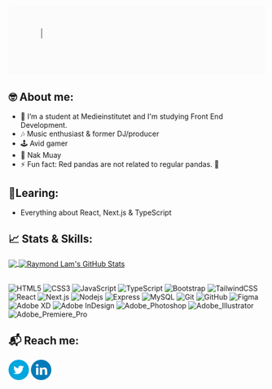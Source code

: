 <img src="https://github.com/R4YLx/R4YLx/blob/main/raymond-lam-hello.gif"/>

## 🤓 About me:
- 🌱 I’m a student at Medieinstitutet and I'm studying Front End Development.
- 🎶 Music enthusiast & former DJ/producer
- 🕹 Avid gamer
- 🥊 Nak Muay
- ⚡ Fun fact: Red pandas are not related to regular pandas. 🐼

## 📖Learing:
- Everything about React, Next.js & TypeScript

<!--
**R4YLx/R4YLx** is a ✨ _special_ ✨ repository because its `README.md` (this file) appears on your GitHub profile.

Here are some ideas to get you started:

- 🔭 I’m currently working on ...
- 🌱 I’m currently learning ...
- 👯 I’m looking to collaborate on ...
- 🤔 I’m looking for help with ...
- 💬 Ask me about ...
- 📫 How to reach me: ...
- 😄 Pronouns: ...
- ⚡ Fun fact: ...
-->

## 📈 Stats & Skills:

<a href="https://github.com/R4YLx">
  <img align="center" src="https://github-readme-stats.vercel.app/api/top-langs/?username=R4YLx&title_color=ffffff&line_height=32&text_color=c9cacc&icon_color=2bbc8a&bg_color=1d1f21&langs_count=4" />
</a>
<a href="https://github.com/R4YLx">
  <img align="center" src="https://github-readme-stats.vercel.app/api?username=R4YLx&show_icons=true&line_height=33&count_private=true&title_color=ffffff&text_color=c9cacc&icon_color=FF4797&bg_color=1d1f21" alt="Raymond Lam's GitHub Stats" />
</a>

<br>
<br>

![HTML5](https://img.shields.io/badge/-HTML5-1d1f21?style=for-the-badge&logo=html5&logoColor=E34F26)
![CSS3](https://img.shields.io/badge/-CSS3-1d1f21?style=for-the-badge&logo=css3&logoColor=1572B6)
![JavaScript](https://img.shields.io/badge/-JavaScript-1d1f21?style=for-the-badge&logo=javascript)
![TypeScript](https://img.shields.io/badge/-TypeScript-1d1f21?style=for-the-badge&logo=typescript)
![Bootstrap](https://img.shields.io/badge/-Bootstrap-1d1f21?style=for-the-badge&logo=bootstrap&logoColor=563D7C)
![TailwindCSS](https://img.shields.io/badge/-TailwindCSS-1d1f21?style=for-the-badge&logo=tailwindcss&logoColor=563D7C)
![React](https://img.shields.io/badge/-React-1d1f21?style=for-the-badge&logo=react)
![Next.js](https://img.shields.io/badge/-Next.js-1d1f21?style=for-the-badge&logo=next.js)
![Nodejs](https://img.shields.io/badge/-Node.js-1d1f21?style=for-the-badge&logo=node.js)
![Express](https://img.shields.io/badge/-Express-1d1f21?style=for-the-badge&logo=express)
![MySQL](https://img.shields.io/badge/-MySQL-1d1f21?style=for-the-badge&logo=mysql)
![Git](https://img.shields.io/badge/-Git-1d1f21?style=for-the-badge&logo=git)
![GitHub](https://img.shields.io/badge/-GitHub-1d1f21?style=for-the-badge&logo=github)
![Figma](https://img.shields.io/badge/-Figma-1d1f21?style=for-the-badge&logo=figma)
![Adobe XD](https://img.shields.io/badge/-Adobe_XD-1d1f21?style=for-the-badge&logo=adobexd)
![Adobe InDesign](https://img.shields.io/badge/-Adobe_InDesign-1d1f21?style=for-the-badge&logo=adobeindesign)
![Adobe_Photoshop](https://img.shields.io/badge/-Adobe_Photoshop-1d1f21?style=for-the-badge&logo=adobephotoshop)
![Adobe_Illustrator](https://img.shields.io/badge/-Adobe_Illustrator-1d1f21?style=for-the-badge&logo=adobeillustrator)
![Adobe_Premiere_Pro](https://img.shields.io/badge/-Adobe_Premiere_Pro-1d1f21?style=for-the-badge&logo=adobepremierepro)

## 📬 Reach me:

[<img src="https://github.com/R4YLx/R4YLx/blob/main/twitter-icon.png" height="40em" align="center"/>](https://twitter.com/R4YL_x)
[<img src="https://github.com/R4YLx/R4YLx/blob/main/li-icon.png" height="40em" align="center" />](https://www.linkedin.com/in/raymondlam-dev/)
